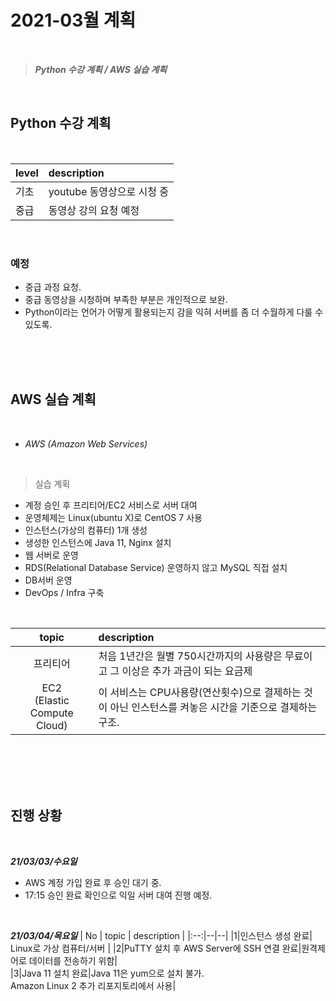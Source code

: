 # 2021-03월 계획

<br>

> ***Python 수강 계획 / AWS 실습 계획***

<br>

## Python 수강 계획

<br>

|level|description|
|--|:--|
|기초|youtube 동영상으로 시청 중|
|중급| 동영상 강의 요청 예정|

<br>

### 예정
- 중급 과정 요청.
- 중급 동영상을 시청하며 부족한 부분은 개인적으로 보완.
- Python이라는 언어가 어떻게 활용되는지 감을 익혀 서버를 좀 더 수월하게 다룰 수 있도록.

<br>
<br>
<br>

## AWS 실습 계획

<br>

- *AWS (Amazon Web Services)*

<br>

> 실습 계획
- 계정 승인 후 프리티어/EC2 서비스로 서버 대여
- 운영체제는 Linux(ubuntu X)로 CentOS 7 사용
- 인스턴스(가상의 컴퓨터) 1개 생성
- 생성한 인스턴스에 Java 11, Nginx 설치
- 웹 서버로 운영 
- RDS(Relational Database Service) 운영하지 않고 MySQL 직접 설치
- DB서버 운영
- DevOps / Infra 구축 

<br>

|topic|description|
|:--:|:--|
|프리티어|처음 1년간은 월별 750시간까지의 사용량은 무료이고 그 이상은 추가 과금이 되는 요금제|
|EC2 <br>(Elastic Compute Cloud)| 이 서비스는 CPU사용량(연산횟수)으로 결제하는 것이 아닌 인스턴스를 켜놓은 시간을 기준으로 결제하는 구조.

<br>
<br>
<br>
<br>


## 진행 상황

<br>

***21/03/03/수요일***
- AWS 계정 가입 완료 후 승인 대기 중.
- 17:15 승인 완료 확인으로 익일 서버 대여 진행 예정.

<br>

***21/03/04/목요일***
| No | topic | description |
|:--:|--|--|
|1|인스턴스 생성 완료| Linux로 가상 컴퓨터/서버 |
|2|PuTTY 설치 후 AWS Server에 SSH 연결 완료|원격제어로 데이터를 전송하기 위함|  
|3|Java 11 설치 완료|Java 11은 yum으로 설치 불가.<br>Amazon Linux 2 추가 리포지토리에서 사용|






